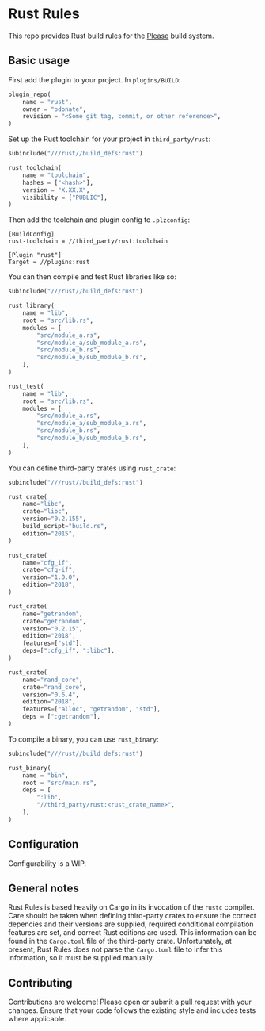 # Rust Rules
This repo provides Rust build rules for the [Please](https://please.build) build system.

## Basic usage
First add the plugin to your project. In `plugins/BUILD`:
```python
plugin_repo(
    name = "rust",
	owner = "odonate",
	revision = "<Some git tag, commit, or other reference>",
)
```

Set up the Rust toolchain for your project in `third_party/rust`:
```python
subinclude("///rust//build_defs:rust")

rust_toolchain(
    name = "toolchain",
    hashes = ["<hash>"],
    version = "X.XX.X",
    visibility = ["PUBLIC"],
)
```

Then add the toolchain and plugin config to `.plzconfig`:
```
[BuildConfig]
rust-toolchain = //third_party/rust:toolchain

[Plugin "rust"]
Target = //plugins:rust
```

You can then compile and test Rust libraries like so:
```python
subinclude("///rust//build_defs:rust")

rust_library(
    name = "lib",
	root = "src/lib.rs",
	modules = [
	    "src/module_a.rs",
		"src/module_a/sub_module_a.rs",
	    "src/module_b.rs",
		"src/module_b/sub_module_b.rs",
	],
)

rust_test(
    name = "lib",
	root = "src/lib.rs",
	modules = [
	    "src/module_a.rs",
		"src/module_a/sub_module_a.rs",
	    "src/module_b.rs",
		"src/module_b/sub_module_b.rs",
	],
)
```

You can define third-party crates using `rust_crate`:
```python
subinclude("///rust//build_defs:rust")

rust_crate(
    name="libc",
    crate="libc",
    version="0.2.155",
    build_script="build.rs",
    edition="2015",
)

rust_crate(
    name="cfg_if",
    crate="cfg-if",
    version="1.0.0",
    edition="2018",
)

rust_crate(
    name="getrandom",
    crate="getrandom",
    version="0.2.15",
    edition="2018",
    features=["std"],
    deps=[":cfg_if", ":libc"],
)

rust_crate(
    name="rand_core",
    crate="rand_core",
    version="0.6.4",
    edition="2018",
    features=["alloc", "getrandom", "std"],
    deps = [":getrandom"],
)
```

To compile a binary, you can use `rust_binary`:
```python
subinclude("///rust//build_defs:rust")

rust_binary(
    name = "bin",
	root = "src/main.rs",
	deps = [
	    ":lib",
		"//third_party/rust:<rust_crate_name>",
	],
)
```

## Configuration
Configurability is a WIP.

## General notes
Rust Rules is based heavily on Cargo in its invocation of the `rustc` compiler. Care should be taken when defining third-party crates to ensure the correct depencies and their versions are supplied, required conditional compilation features are set, and correct Rust editions are used. This information can be found in the `Cargo.toml` file of the third-party crate. Unfortunately, at present, Rust Rules does not parse the `Cargo.toml` file to infer this information, so it must be supplied manually.

## Contributing
Contributions are welcome! Please open or submit a pull request with your changes. Ensure that your code follows the existing style and includes tests where applicable.
